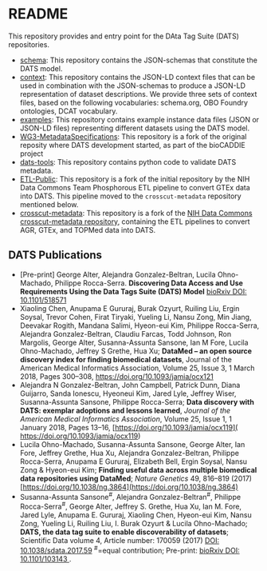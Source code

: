 # README
This repository provides and entry point for the DAta Tag Suite (DATS) repositories.

- [schema](https://github.com/datatagsuite/schema): This repository contains the JSON-schemas that constitute the DATS model. 
- [context](https://github.com/datatagsuite/context): This repository contains the JSON-LD context files that can be used in combination with the JSON-schemas to produce a JSON-LD representation of dataset descriptions. We provide three sets of context files, based on the following vocabularies: schema.org, OBO Foundry ontologies, DCAT vocabulary. 
- [examples](https://github.com/datatagsuite/examples): This repository contains example instance data files (JSON or JSON-LD files) representing different datasets using the DATS model. 
- [WG3-MetadataSpecifications](https://github.com/datatagsuite/WG3-MetadataSpecifications): This repository is a fork of the original reposity where DATS development started, as part of the bioCADDIE project
- [dats-tools](https://github.com/datatagsuite/dats-tools): This repository contains python code to validate DATS metadata. 
- [ETL-Public](https://github.com/datatagsuite/ETL-Public): This repository is a fork of the initial repository by the NIH Data Commons Team Phosphorous ETL pipeline to convert GTEx data into DATS. This pipeline moved to the ```crosscut-metadata``` repository mentioned below.
- [crosscut-metadata](https://github.com/datatagsuite/crosscut-metadata): This repository is a fork of the [NIH Data Commons crosscut-metadata repository](https://github.com/dcppc/crosscut-metadata), containing the ETL pipelines to convert AGR, GTEx, and TOPMed data into DATS. 

## DATS Publications
- [Pre-print] George Alter, Alejandra Gonzalez-Beltran, Lucila Ohno-Machado, Philippe Rocca-Serra. **Discovering Data Access and Use Requirements Using the Data Tags Suite (DATS) Model** [bioRxiv DOI: 10.1101/518571](https://doi.org/10.1101/518571)
- Xiaoling Chen, Anupama E Gururaj, Burak Ozyurt, Ruiling Liu, Ergin Soysal, Trevor Cohen, Firat Tiryaki, Yueling Li, Nansu Zong, Min Jiang, Deevakar Rogith, Mandana Salimi, Hyeon-eui Kim, Philippe Rocca-Serra, Alejandra Gonzalez-Beltran, Claudiu Farcas, Todd Johnson, Ron Margolis, George Alter, Susanna-Assunta Sansone, Ian M Fore, Lucila Ohno-Machado, Jeffrey S Grethe, Hua Xu; **DataMed – an open source discovery index for finding biomedical datasets**, Journal of the American Medical Informatics Association, Volume 25, Issue 3, 1 March 2018, Pages 300–308, https://doi.org/10.1093/jamia/ocx121
- Alejandra N Gonzalez-Beltran, John Campbell, Patrick Dunn, Diana Guijarro, Sanda Ionescu, Hyeoneui Kim, Jared Lyle, Jeffrey Wiser, Susanna-Assunta Sansone, Philippe Rocca-Serra; **Data discovery with DATS: exemplar adoptions and lessons learned**, *Journal of the American Medical Informatics Association*, Volume 25, Issue 1, 1 January 2018, Pages 13–16, [https://doi.org/10.1093/jamia/ocx119]( https://doi.org/10.1093/jamia/ocx119)
- Lucila Ohno-Machado, Susanna-Assunta Sansone, George Alter, Ian Fore, Jeffrey Grethe, Hua Xu, Alejandra Gonzalez-Beltran, Philippe Rocca-Serra, Anupama E Gururaj, Elizabeth Bell, Ergin Soysal, Nansu Zong & Hyeon-eui Kim; **Finding useful data across multiple biomedical data repositories using DataMed**; *Nature Genetics* 49, 816–819 (2017) [https://doi.org/10.1038/ng.3864](https://doi.org/10.1038/ng.3864)
- Susanna-Assunta Sansone<sup>#</sup>, Alejandra Gonzalez-Beltran<sup>#</sup>, Philippe Rocca-Serra<sup>#</sup>, George Alter, Jeffrey S. Grethe, Hua Xu, Ian M. Fore, Jared Lyle, Anupama E. Gururaj, Xiaoling Chen, Hyeon-eui Kim, Nansu Zong, Yueling Li, Ruiling Liu, I. Burak Ozyurt & Lucila Ohno-Machado; **DATS, the data tag suite to enable discoverability of datasets**; Scientific Data volume 4, Article number: 170059 (2017) [DOI: 10.1038/sdata.2017.59](https://doi.org/10.1038/sdata.2017.59) <sup>#</sup>=equal contribution; Pre-print: [bioRxiv DOI: 10.1101/103143 ](https://doi.org/10.1101/103143).

